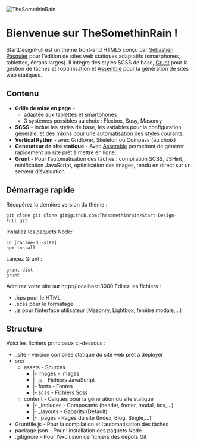 ![TheSomethinRain](http://thesomethinrain.work/assets/images/logo.svg)

# Bienvenue sur TheSomethinRain !
StartDesignFull est un thème front-end HTML5 conçu par [Sebastien Pasquier](http://thesomethinrain.work) pour l’édition de sites web statiques adaptatifs (smartphones, tablettes, écrans larges). Il intègre des styles SCSS de base, [Grunt](http://gruntjs.com/) pour la gestion de tâches et l’optimisation et [Assemble](https://github.com/assemble/assemble) pour la génération de sites web statiques.

## Contenu

* **Grille de mise en page** - 
	* adaptée aux tablettes et smartphones
	* 3 systèmes possibles au choix : Flexbox, Susy, Masonry
* **SCSS** - inclue les styles de base,  les variables pour la configuration générale, et des mixins pour une automatisation des styles courants.
* **Vertical Rythm** - avec Gridlover, Skeleton ou Compass (au choix)
* **Generateur de site statique** - Avec [Assemble](https://github.com/assemble/assemble) permettant de générer rapidement un site prêt à mettre en ligne.
* **Grunt** - Pour l’automatisation des tâches : compilation SCSS, JSHint, minification JavaScript, optimisation des images, rendu en direct sur un serveur d’évaluation.

## Démarrage rapide

Récupérez la dernière version du thème :

	git clone git clone git@github.com:Thesomethinrain/Start-Design-Full.git

Installez les paquets Node:

	cd [racine-du-site]
	npm install	

Lancez Grunt :
	
```
grunt dist
grunt
```

Admirez votre site sur http://localhost:3000
Editez les fichiers :
- .hps pour le HTML
- .scss pour le formatage
- .js pour l’interface utilisateur (Masonry, Lightbox, fenêtre modale,…)

## Structure

Voici les fichiers principaux ci-dessous : 

* _site	- version compilée statique du site web prêt à déployer
* src/
	* assets			- Sources 
		* |- images	- Images
		* |- js			- Fichiers JavaScript
		* |- fonts		- Fontes
		* |- scss		- Fichiers Scss
	* content 			- Calques pour la génération du site statique
		* |- _includes 	- Composants  (header, footer, modal, box,…)
		* |- _layouts	- Gabarits (Default)
		* |- _pages	- Pages du site (Index, Blog, Single,…)
* Gruntfile.js		- Pour la compilation et l’automatisation des tâches
* package.json	- Pour l’installation des paquets Node
* .gitignore		- Pour l’exclusion de fichiers des dépôts Git

